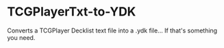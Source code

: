 # TCGPlayerTxt-to-YDK
Converts a TCGPlayer Decklist text file into a .ydk file... If that's something you need.
